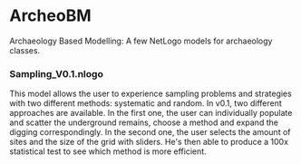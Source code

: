 # ArcheoBM
Archaeology Based Modelling: A few NetLogo models for archaeology classes.

### Sampling_V0.1.nlogo
This model allows the user to experience sampling problems and strategies with two different methods: systematic and random. In v0.1, two different approaches are available. In the first one, the user can individually populate and scatter the underground remains, choose a method and expand the digging correspondingly. In the second one, the user selects the amount of sites and the size of the grid with sliders. He's then able to produce a 100x statistical test to see which method is more efficient.
